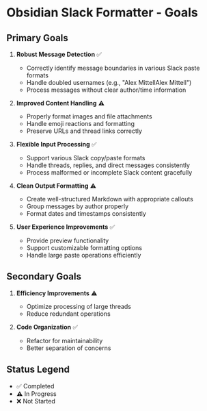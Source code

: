 # Obsidian Slack Formatter - Goals

## Primary Goals

1. **Robust Message Detection** ✅
   - Correctly identify message boundaries in various Slack paste formats
   - Handle doubled usernames (e.g., "Alex MittellAlex Mittell")
   - Process messages without clear author/time information

2. **Improved Content Handling** ⚠️
   - Properly format images and file attachments
   - Handle emoji reactions and formatting
   - Preserve URLs and thread links correctly

3. **Flexible Input Processing** ✅
   - Support various Slack copy/paste formats
   - Handle threads, replies, and direct messages consistently
   - Process malformed or incomplete Slack content gracefully

4. **Clean Output Formatting** ⚠️
   - Create well-structured Markdown with appropriate callouts
   - Group messages by author properly
   - Format dates and timestamps consistently

5. **User Experience Improvements** ✅
   - Provide preview functionality
   - Support customizable formatting options
   - Handle large paste operations efficiently

## Secondary Goals

1. **Efficiency Improvements** ⚠️
   - Optimize processing of large threads
   - Reduce redundant operations

2. **Code Organization** ✅
   - Refactor for maintainability
   - Better separation of concerns

## Status Legend
- ✅ Completed
- ⚠️ In Progress
- ❌ Not Started